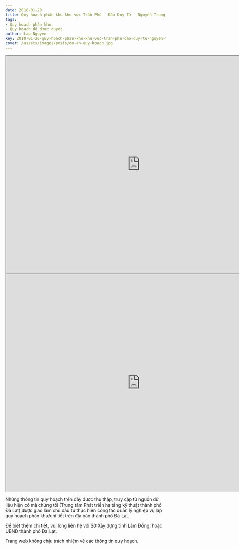 ```yaml
---
date: 2018-01-20
title: Quy hoạch phân khu khu vực Trần Phú - Đào Duy Từ - Nguyễn Trung Trực - Hà Huy Tập, Phường 3 (Khu A5)
tags:
- Quy hoạch phân khu
- Quy hoạch đã được duyệt
author: Lap Nguyen
key: 2018-01-20-quy-hoach-phan-khu-khu-vuc-tran-phu-dao-duy-tu-nguyen-trung-truc-ha-huy-tap-phuong-3-khu-a5
cover: /assets/images/posts/do-an-quy-hoach.jpg
---
```


<iframe src="https://drive.google.com/file/d/1KWkLv5lVm9vHlWfaj-P80LpY15IICQIn/preview" width="840" height="680"></iframe>
<!--more-->
<iframe src="https://drive.google.com/file/d/1K6-GQ95EgGDm7qpmN_XGZ3LEudUHZWcV/preview" width="840" height="680"></iframe>

Những thông tin quy hoạch trên đây được thu thập, truy cập từ nguồn dữ liệu hiện có mà chúng tôi 
(Trung tâm Phát triển hạ tầng kỹ thuật thành phố Đà Lạt) được giao làm chủ đầu tư thực hiện công tác quản lý nghiệp vụ 
lập quy hoạch phân khu/chi tiết trên địa bàn thành phố Đà Lạt.

Để biết thêm chi tiết, vui lòng liên hệ với Sở Xây dựng tỉnh Lâm Đồng, hoặc UBND thành phố Đà Lạt.

Trang web không chịu trách nhiệm về các thông tin quy hoạch.